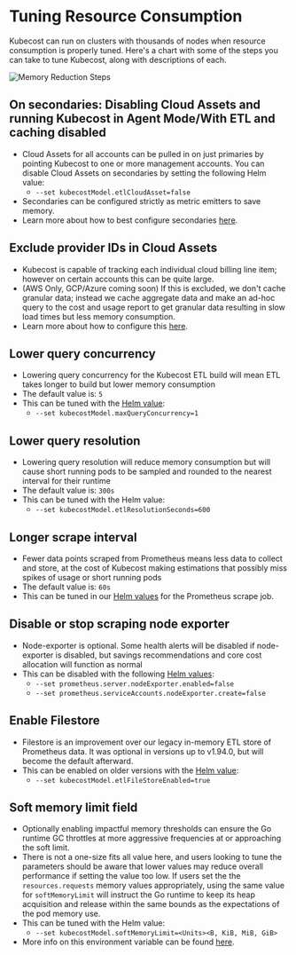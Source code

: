 Tuning Resource Consumption
===============

Kubecost can run on clusters with thousands of nodes when resource consumption is properly tuned. Here's a chart with some of the steps you can take to tune Kubecost, along with descriptions of each.

![Memory Reduction Steps](https://user-images.githubusercontent.com/453512/171096603-0f0b600f-0452-4ae2-a001-e7c4a26e0ad5.png)

## On secondaries: Disabling Cloud Assets and running Kubecost in Agent Mode/With ETL and caching disabled

* Cloud Assets for all accounts can be pulled in on just primaries by pointing Kubecost to one or more management accounts. You can disable Cloud Assets on secondaries by setting the following Helm value:
  * `--set kubecostModel.etlCloudAsset=false`
* Secondaries can be configured strictly as metric emitters to save memory.
* Learn more about how to best configure secondaries [here](/architecture/secondary-clusters).

## Exclude provider IDs in Cloud Assets

* Kubecost is capable of tracking each individual cloud billing line item; however on certain accounts this can be quite large.
* (AWS Only, GCP/Azure coming soon) If this is excluded, we don't cache granular data; instead we cache aggregate data and make an ad-hoc query to the cost and usage report to get granular data resulting in slow load times but less memory consumption.
* Learn more about how to configure this [here](/install-and-configure/install/cloud-integration#cloud-assets).

## Lower query concurrency

* Lowering query concurrency for the Kubecost ETL build will mean ETL takes longer to build but lower memory consumption
* The default value is: `5`
* This can be tuned with the [Helm value](https://github.com/kubecost/cost-analyzer-helm-chart/blob/v1.93.2/cost-analyzer/values.yaml#L272):
  * `--set kubecostModel.maxQueryConcurrency=1`

## Lower query resolution

* Lowering query resolution will reduce memory consumption but will cause short running pods to be sampled and rounded to the nearest interval for their runtime
* The default value is: `300s`
* This can be tuned with the Helm value:
  * `--set kubecostModel.etlResolutionSeconds=600`

## Longer scrape interval

* Fewer data points scraped from Prometheus means less data to collect and store, at the cost of Kubecost making estimations that possibly miss spikes of usage or short running pods
* The default value is: `60s`
* This can be tuned in our [Helm values](https://github.com/kubecost/cost-analyzer-helm-chart/blob/v1.93.2/cost-analyzer/values.yaml#L389) for the  Prometheus scrape job.

## Disable or stop scraping node exporter

* Node-exporter is optional. Some health alerts will be disabled if node-exporter is disabled, but savings recommendations and core cost allocation will function as normal
* This can be disabled with the following [Helm values](https://github.com/kubecost/cost-analyzer-helm-chart/blob/v1.93.2/cost-analyzer/values.yaml#L442):
  * `--set prometheus.server.nodeExporter.enabled=false`
  * `--set prometheus.serviceAccounts.nodeExporter.create=false`

## Enable Filestore

* Filestore is an improvement over our legacy in-memory ETL store of Prometheus data. It was optional in versions up to v1.94.0, but will become the default afterward.
* This can be enabled on older versions with the [Helm value](https://github.com/kubecost/cost-analyzer-helm-chart/blob/v1.94.3/cost-analyzer/values.yaml#L271):
  * `--set kubecostModel.etlFileStoreEnabled=true`

## Soft memory limit field

* Optionally enabling impactful memory thresholds can ensure the Go runtime GC throttles at more aggressive frequencies at or approaching the soft limit.
* There is not a one-size fits all value here, and users looking to tune the parameters should be aware that lower values may reduce overall performance if setting the value too low. If users set the the `resources.requests` memory values appropriately, using the same value for `softMemoryLimit` will instruct the Go runtime to keep its heap acquisition and release within the same bounds as the expectations of the pod memory use.
* This can be tuned with the Helm value:
  * `--set kubecostModel.softMemoryLimit=<Units><B, KiB, MiB, GiB>`
* More info on this environment variable can be found [here](https://tip.golang.org/doc/gc-guide).
